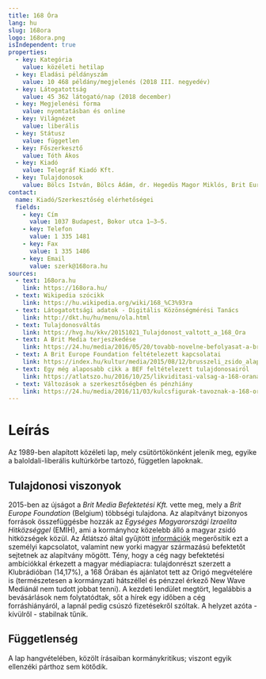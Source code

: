 ```yaml
---
title: 168 Óra
lang: hu
slug: 168ora
logo: 168ora.png
isIndependent: true
properties:
  - key: Kategória
    value: közéleti hetilap
  - key: Eladási példányszám
    value: 10 468 példány/megjelenés (2018 III. negyedév)
  - key: Látogatottság
    value: 45 362 látogató/nap (2018 december)
  - key: Megjelenési forma
    value: nyomtatásban és online
  - key: Világnézet
    value: liberális
  - key: Státusz
    value: független
  - key: Főszerkesztő
    value: Tóth Ákos
  - key: Kiadó
    value: Telegráf Kiadó Kft.
  - key: Tulajdonosok
    value: Bölcs István, Bölcs Ádám, dr. Hegedüs Magor Miklós, Brit Europe Foundation
contact:
  name: Kiadó/Szerkesztőség elérhetőségei
  fields:
    - key: Cím
      value: 1037 Budapest, Bokor utca 1–3–5.
    - key: Telefon
      value: 1 335 1481 
    - key: Fax
      value: 1 335 1486
    - key: Email
      value: szerk@168ora.hu
sources:
  - text: 168ora.hu
    link: https://168ora.hu/
  - text: Wikipedia szócikk
    link: https://hu.wikipedia.org/wiki/168_%C3%93ra
  - text: Látogatottsági adatok - Digitális Közönségmérési Tanács
    link: http://dkt.hu/hu/menu/ola.html
  - text: Tulajdonosváltás
    link: https://hvg.hu/kkv/20151021_Tulajdonost_valtott_a_168_Ora
  - text: A Brit Media terjeszkedése
    link: https://24.hu/media/2016/05/20/tovabb-novelne-befolyasat-a-brit-media/
  - text: A Brit Europe Foundation feltételezett kapcsolatai
    link: https://index.hu/kultur/media/2015/08/12/brusszeli_zsido_alapitvany_veszi_meg_a_168_orat/
  - text: Egy még alaposabb cikk a BEF feltételezett tulajdonosairól
    link: https://atlatszo.hu/2016/10/25/likviditasi-valsag-a-168-oranal-ki-all-valojaban-a-brit-media-kft-mogott/
  - text: Változások a szerkesztőségben és pénzhiány
    link: https://24.hu/media/2016/11/03/kulcsfigurak-tavoznak-a-168-oratol/
---
```


# Leírás

Az 1989-ben alapított közéleti lap, mely csütörtökönként jelenik meg, egyike a baloldali-liberális kultúrkörbe tartozó, független lapoknak.

## Tulajdonosi viszonyok

2015-ben az újságot a *Brit Media Befektetési Kft.* vette meg, mely a *Brit Europe Foundation* (Belgium) többségi tulajdona. Az alapítványt bizonyos források összefüggésbe hozzák az *Egységes Magyarországi Izraelita Hitközséggel* (EMIH), ami a kormányhoz közelebb álló a magyar zsidó hitközségek közül. Az Átlátszó által gyűjtött [információk](https://atlatszo.hu/2016/10/25/likviditasi-valsag-a-168-oranal-ki-all-valojaban-a-brit-media-kft-mogott/) megerősítik ezt a személyi kapcsolatot, valamint new yorki magyar származású befektetőt sejtetnek az alapítvány mögött. Tény, hogy a cég nagy befektetési ambíciókkal érkezett a magyar médiapiacra: tulajdonrészt szerzett a Klubrádióban (14,17%), a 168 Órában és ajánlatot tett az Origó megvételére is (természetesen a kormányzati hátszéllel és pénzzel érkező New Wave Mediánál nem tudott jobbat tenni). A kezdeti lendület megtört, legalábbis a bevásárlások nem folytatódtak, sőt a hírek egy időben a cég forráshiányáról, a lapnál pedig csúszó fizetésekről szóltak. A helyzet azóta - kívülről - stabilnak tűnik.

## Függetlenség

A lap hangvételében, közölt írásaiban kormánykritikus; viszont egyik ellenzéki párthoz sem kötődik.